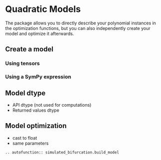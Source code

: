 # Quadratic Models

The package allows you to directly describe your polynomial instances in the optimization functions, but you can also independently create your model and optimize it afterwards.

## Create a model

### Using tensors

### Using a SymPy expression

## Model dtype

- API dtype (not used for computations)
- Returned values dtype

## Model optimization

- cast to float
- same parameters 

```{eval-rst}
.. autofunction:: simulated_bifurcation.build_model
```
